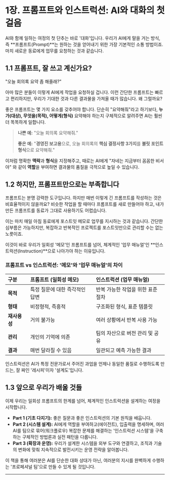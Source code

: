 # 1장. 프롬프트와 인스트럭션: AI와 대화의 첫걸음

AI와 함께 일하는 여정의 첫 단추는 바로 '대화'입니다. 우리가 AI에게 말을 거는 방식, 즉 **프롬프트(Prompt)**는 원하는 것을 얻어내기 위한 가장 기본적인 소통 방법이죠. 마치 새로운 동료에게 업무를 요청하는 것과 같습니다.

## 1.1 프롬프트, 잘 쓰고 계신가요?

"오늘 회의록 요약 좀 해줄래?"

아마 많은 분들이 이렇게 AI에게 작업을 요청하실 겁니다. 이런 간단한 프롬프트는 빠르고 편리하지만, 우리가 기대한 것과 다른 결과물을 가져올 때가 많습니다. 왜 그럴까요?

좋은 프롬프트는 몇 가지 요소를 갖추어야 합니다. 단순히 "요약해줘"라고 하기보다, **누가(대상), 무엇을(목적), 어떻게(형식)** 요약해야 하는지 구체적으로 알려주면 AI는 훨씬 더 똑똑하게 일합니다.

> **나쁜 예:** "오늘 회의록 요약해줘."
> 
> **좋은 예:** "**경영진 보고용**으로, 오늘 회의록의 **핵심 결정사항 3가지**를 **불릿 포인트 형식**으로 요약해줘."

이처럼 명확한 **맥락**과 **형식**을 지정해주고, 때로는 AI에게 "자네는 지금부터 꼼꼼한 비서야" 와 같이 **역할**을 부여하면 결과물의 품질을 극적으로 높일 수 있습니다.

## 1.2 하지만, 프롬프트만으로는 부족합니다

프롬프트는 분명 강력한 도구입니다. 하지만 매번 이렇게 긴 프롬프트를 작성하는 것은 비효율적이지 않을까요? 비슷한 작업을 할 때마다 프롬프트를 새로 만들어야 하고, 내가 만든 프롬프트를 동료가 그대로 사용하기도 어렵습니다.

이는 마치 매일 아침 동료에게 포스트잇 메모로 업무를 지시하는 것과 같습니다. 간단한 심부름은 가능하지만, 복잡하고 반복적인 프로젝트를 포스트잇만으로 관리할 수는 없는 노릇이죠.

이것이 바로 우리가 일회성 '메모'인 프롬프트를 넘어, 체계적인 '업무 매뉴얼'인 **인스트럭션(Instruction)**으로 나아가야 하는 이유입니다.

### 프롬프트 vs 인스트럭션: '메모'와 '업무 매뉴얼'의 차이

| 구분 | **프롬프트 (일회성 메모)** | **인스트럭션 (업무 매뉴얼)** |
| :--- | :--- | :--- |
| **목적** | 특정 질문에 대한 즉각적인 답변 | 반복 가능한 작업을 위한 표준 절차 |
| **형태** | 비정형적, 즉흥적 | 구조화된 형식, 표준 템플릿 |
| **재사용성** | 거의 불가능 | 여러 상황에서 반복 사용 가능 |
| **관리** | 개인의 기억에 의존 | 팀의 자산으로 버전 관리 및 공유 |
| **결과** | 매번 달라질 수 있음 | 일관되고 예측 가능한 결과 |

인스트럭션은 AI가 특정 전문가로서 주어진 과업을 언제나 동일한 품질로 수행하도록 만드는, 잘 짜인 '레시피'이자 '설계도'입니다.

## 1.3 앞으로 우리가 배울 것들

이제 우리는 일회성 프롬프트의 한계를 넘어, 체계적인 인스트럭션을 설계하는 여정을 시작합니다.

- **Part 1 (기초 다지기):** 좋은 질문과 좋은 인스트럭션의 기본 원칙을 배웁니다.
- **Part 2 (시스템 설계):** AI에게 역할을 부여하고(에이전트), 입출력을 명세하며, 여러 AI를 팀으로 묶어(워크플로우) 복잡한 문제를 해결하는 '인스트럭션 시스템'을 구축하는 구체적인 방법론과 실전 패턴을 다룹니다.
- **Part 3 (확장과 운영):** 우리가 설계한 시스템을 외부 도구와 연결하고, 조직과 기술의 변화에 맞춰 지속적으로 발전시키는 운영 전략을 알아봅니다.

이 책을 통해 여러분은 AI를 단순한 대화 상대가 아닌, 여러분의 지시를 완벽하게 수행하는 '프로페셔널 팀'으로 만들 수 있게 될 것입니다.

---
[^1]: **프롬프트(Prompt):** AI에게 작업을 요청하기 위해 사용자가 입력하는 모든 종류의 지시문(질문, 명령어, 예시 등)을 의미합니다.
[^2]: **인스트럭션(Instruction):** 일회성 프롬프트를 넘어, 반복적인 작업을 위해 표준화되고 구조화된 지시 체계를 의미합니다. 이 책의 핵심 개념입니다.
[^3]: **퓨샷 러닝(Few-shot Learning):** AI에게 몇 가지 예시만 보여주면, 그 패턴을 학습하여 비슷한 문제를 해결하게 하는 능력입니다. AI의 뛰어난 학습 능력을 활용하는 기법 중 하나입니다.
[^4]: **컨텍스트 창(Context Window):** AI가 한 번에 기억하고 처리할 수 있는 정보의 양입니다. 대화가 길어지거나 지시가 너무 길면, AI는 앞부분의 내용을 잊어버릴 수 있습니다.
